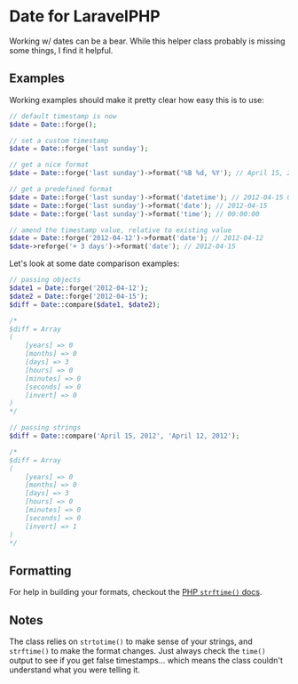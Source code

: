 # Date for LaravelPHP #

Working w/ dates can be a bear.  While this helper class probably is missing some things, I find it helpful.

## Examples ##

Working examples should make it pretty clear how easy this is to use:

```php
// default timestamp is now
$date = Date::forge();

// set a custom timestamp
$date = Date::forge('last sunday');

// get a nice format
$date = Date::forge('last sunday')->format('%B %d, %Y'); // April 15, 2012

// get a predefined format
$date = Date::forge('last sunday')->format('datetime'); // 2012-04-15 00:00:00
$date = Date::forge('last sunday')->format('date'); // 2012-04-15
$date = Date::forge('last sunday')->format('time'); // 00:00:00

// amend the timestamp value, relative to existing value
$date = Date::forge('2012-04-12')->format('date'); // 2012-04-12
$date->reforge('+ 3 days')->format('date'); // 2012-04-15
```

Let's look at some date comparison examples:

```php
// passing objects
$date1 = Date::forge('2012-04-12');
$date2 = Date::forge('2012-04-15');
$diff = Date::compare($date1, $date2);

/*
$diff = Array
(
    [years] => 0
    [months] => 0
    [days] => 3
    [hours] => 0
    [minutes] => 0
    [seconds] => 0
    [invert] => 0
)
*/

// passing strings
$diff = Date::compare('April 15, 2012', 'April 12, 2012');

/*
$diff = Array
(
    [years] => 0
    [months] => 0
    [days] => 3
    [hours] => 0
    [minutes] => 0
    [seconds] => 0
    [invert] => 1
)
*/
```

## Formatting ##

For help in building your formats, checkout the [PHP ``strftime()`` docs](http://php.net/manual/en/function.strftime.php).

## Notes ##

The class relies on ``strtotime()`` to make sense of your strings, and ``strftime()`` to make the format changes.  Just always check the ``time()`` output to see if you get false timestamps... which means the class couldn't understand what you were telling it.